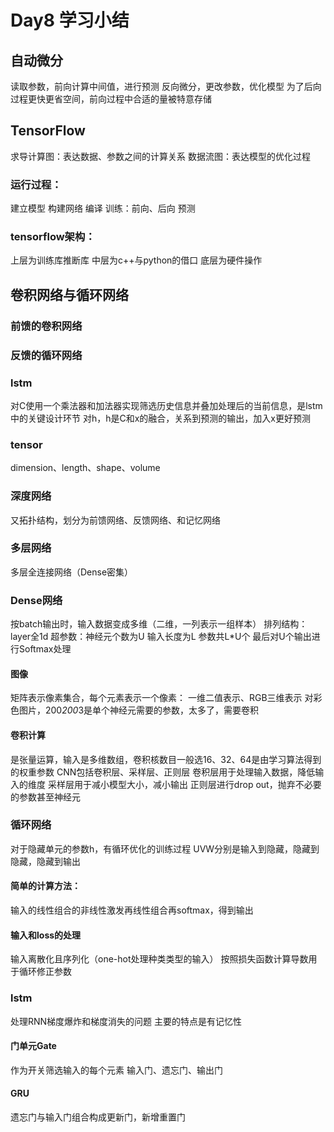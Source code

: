 ﻿# Day8 学习小结  

## 自动微分
读取参数，前向计算中间值，进行预测
反向微分，更改参数，优化模型
为了后向过程更快更省空间，前向过程中合适的量被特意存储
## TensorFlow
求导计算图：表达数据、参数之间的计算关系
数据流图：表达模型的优化过程
### 运行过程：
建立模型
构建网络
编译
训练：前向、后向
预测
### tensorflow架构：
上层为训练库推断库
中层为c++与python的借口
底层为硬件操作
## 卷积网络与循环网络
### 前馈的卷积网络
### 反馈的循环网络
### lstm 
对C使用一个乘法器和加法器实现筛选历史信息并叠加处理后的当前信息，是lstm中的关键设计环节
对h，h是C和x的融合，关系到预测的输出，加入x更好预测
### tensor
dimension、length、shape、volume
### 深度网络
又拓扑结构，划分为前馈网络、反馈网络、和记忆网络
### 多层网络
多层全连接网络（Dense密集）
### Dense网络
按batch输出时，输入数据变成多维（二维，一列表示一组样本）
排列结构：layer全1d
超参数：神经元个数为U
输入长度为L
参数共L*U个
最后对U个输出进行Softmax处理
#### 图像
矩阵表示像素集合，每个元素表示一个像素：
一维二值表示、RGB三维表示
对彩色图片，200*200*3是单个神经元需要的参数，太多了，需要卷积
#### 卷积计算
是张量运算，输入是多维数组，卷积核数目一般选16、32、64是由学习算法得到的权重参数
CNN包括卷积层、采样层、正则层
卷积层用于处理输入数据，降低输入的维度
采样层用于减小模型大小，减小输出
正则层进行drop out，抛弃不必要的参数甚至神经元
### 循环网络
对于隐藏单元的参数h，有循环优化的训练过程
UVW分别是输入到隐藏，隐藏到隐藏，隐藏到输出
#### 简单的计算方法：
输入的线性组合的非线性激发再线性组合再softmax，得到输出
#### 输入和loss的处理
输入离散化且序列化（one-hot处理种类类型的输入）
按照损失函数计算导数用于循环修正参数
### lstm
处理RNN梯度爆炸和梯度消失的问题
主要的特点是有记忆性
#### 门单元Gate
作为开关筛选输入的每个元素
输入门、遗忘门、输出门
#### GRU
遗忘门与输入门组合构成更新门，新增重置门


